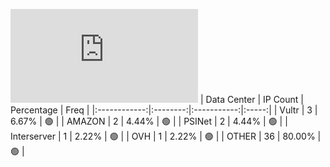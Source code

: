 ![Diagramm](https://github.com/obajay/StateSync-snapshots/blob/main/Projects/Ixo/1/README.md)
| Data Center | IP Count | Percentage | Freq |
|:------------:|:--------:|:-----------:|:-----:|
| Vultr | 3 | 6.67% | 🟢 |
| AMAZON | 2 | 4.44% | 🟢 |
| PSINet | 2 | 4.44% | 🟢 |
| Interserver | 1 | 2.22% | 🟢 |
| OVH | 1 | 2.22% | 🟢 |
| OTHER | 36 | 80.00% | 🟢 |